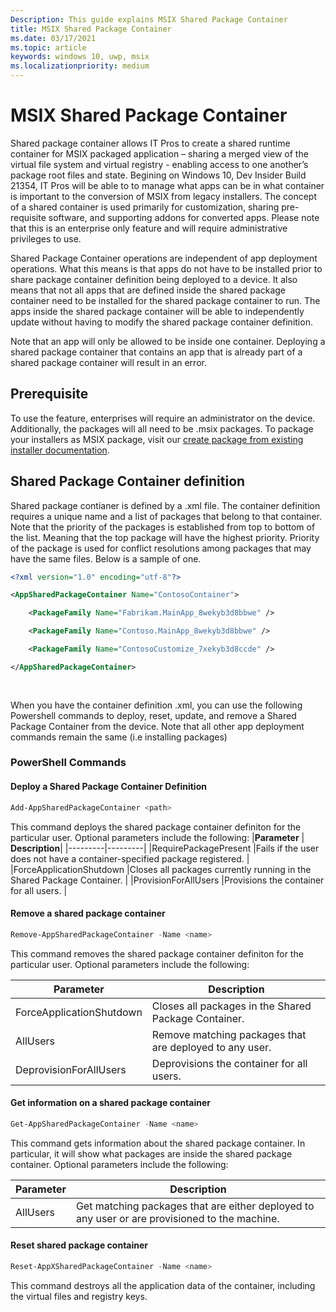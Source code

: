 ```yaml
---
Description: This guide explains MSIX Shared Package Container
title: MSIX Shared Package Container
ms.date: 03/17/2021
ms.topic: article
keywords: windows 10, uwp, msix
ms.localizationpriority: medium
---
```


# MSIX Shared Package Container 
Shared package container allows IT Pros to create a shared runtime container for MSIX packaged application – sharing a merged view of the virtual file system and virtual registry - enabling access to one another’s package root files and state. Begining on Windows 10, Dev Insider Build 21354,  IT Pros will be able to to manage what apps can be in what container is important to the conversion of MSIX from legacy installers. The concept of a shared container is used primarily for customization, sharing pre-requisite software, and supporting addons for converted apps. Please note that this is an enterprise only feature and will require administrative privileges to use.  

Shared Package Container operations are independent of app deployment operations. What this means is that apps do not have to be installed prior to share package container definition being deployed to a device. It also means that not all apps that are defined inside the shared package container need to be installed for the shared package container to run. The apps inside the shared package container will be able to independently update without having to modify the shared package container definition.  

Note that an app will only be allowed to be inside one container. Deploying a shared package container that contains an app that is already part of a shared package container will result in an error.  

## Prerequisite  
To use the feature, enterprises will require an administrator on the device. Additionally, the packages will all need to be .msix packages. To package your installers as MSIX package, visit our [create package from existing installer documentation](https://docs.microsoft.com/windows/msix/packaging-tool/create-an-msix-overview).  

## Shared Package Container definition
Shared package contianer is defined by a .xml file.  The container definition requires a unique name and a list of packages that belong to that container. Note that the priority of the packages is established from top to bottom of the list. Meaning that the top package will have the highest priority. Priority of the package is used for conflict resolutions among packages that may have the same files. Below is a sample of one.  

```xml
<?xml version="1.0" encoding="utf-8"?> 

<AppSharedPackageContainer Name="ContosoContainer"> 

    <PackageFamily Name="Fabrikam.MainApp_8wekyb3d8bbwe" /> 

    <PackageFamily Name="Contoso.MainApp_8wekyb3d8bbwe" /> 

    <PackageFamily Name="ContosoCustomize_7xekyb3d8ccde" /> 

</AppSharedPackageContainer> 
  
    
```
When you have the container definition .xml, you can use the following Powershell commands to deploy, reset, update, and remove a Shared Package Container from the device. Note that all other app deployment commands remain the same (i.e installing packages)

### PowerShell Commands 

#### Deploy a Shared Package Container Definition 
```powershell
Add-AppSharedPackageContainer <path> 
``` 
This command deploys the shared package container definiton for the particular user. Optional parameters include the following: 
|**Parameter** |	**Description**|
|---------|---------|
|RequirePackagePresent |Fails if the user does not have a container-specified package registered. |
|ForceApplicationShutdown |Closes all packages currently running in the Shared Package Container. |
|ProvisionForAllUsers  |Provisions the container for all users. |

#### Remove a shared package container 
```powershell
Remove-AppSharedPackageContainer -Name <name>  
``` 
This command removes the shared package container definiton for the particular user. Optional parameters include the following: 

|**Parameter** |	**Description**|
|---------|---------|
|ForceApplicationShutdown  |Closes all packages in the Shared Package Container.  |
|AllUsers  |Remove matching packages that are deployed to any user. |
|DeprovisionForAllUsers   |Deprovisions the container for all users.  |

#### Get information on a shared package container 
```powershell
Get-AppSharedPackageContainer -Name <name> 
``` 
This command gets information about the shared package container. In particular, it will show what packages are inside the shared package container. Optional parameters include the following: 

|**Parameter** |	**Description**|
|---------|---------|
|AllUsers   |Get matching packages that are either deployed to any user or are provisioned to the machine.   |

#### Reset shared package container 
```powershell
Reset-AppXSharedPackageContainer -Name <name>  
``` 
This command destroys all the application data of the container, including the virtual files and registry keys. 




